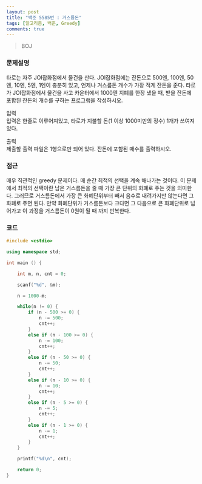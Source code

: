 ```yaml
---
layout: post
title: "백준 5585번 : 거스름돈"
tags: [알고리즘, 백준, Greedy]
comments: true
---
```


> BOJ  

### 문제설명
타로는 자주 JOI잡화점에서 물건을 산다. JOI잡화점에는 잔돈으로 500엔, 100엔, 50엔, 10엔, 5엔, 1엔이 충분히 있고, 언제나 거스름돈 개수가 가장 적게 잔돈을 준다. 타로가 JOI잡화점에서 물건을 사고 카운터에서 1000엔 지폐를 한장 냈을 때, 받을 잔돈에 포함된 잔돈의 개수를 구하는 프로그램을 작성하시오.  

입력  
입력은 한줄로 이루어져있고, 타로가 지불할 돈(1 이상 1000미만의 정수) 1개가 쓰여져있다.  

출력  
제출할 출력 파일은 1행으로만 되어 있다. 잔돈에 포함된 매수를 출력하시오.  

### 접근  
매우 직관적인 greedy 문제이다. 매 순간 최적의 선택을 계속 해나가는 것이다. 이 문제에서 최적의 선택이란 남은 거스름돈을 줄 때 가장 큰 단위의 화폐로 주는 것을 의미한다. 그러므로 거스름돈에서 가장 큰 화폐단위부터 빼서 음수로 내려가지만 않는다면 그 화폐로 주면 된다. 만약 화폐단위가 거스름돈보다 크다면 그 다음으로 큰 화폐단위로 넘어가고 이 과정을 거스름돈이 0원이 될 때 까지 반복한다.  

### 코드  
~~~c++
#include <cstdio>

using namespace std;

int main () {

    int m, n, cnt = 0;

    scanf("%d", &m);

    n = 1000-m;

    while(n != 0) {
        if (n - 500 >= 0) {
            n -= 500;
            cnt++;
        }
        else if (n - 100 >= 0) {
            n -= 100;
            cnt++;
        }
        else if (n - 50 >= 0) {
            n -= 50;
            cnt++;
        }
        else if (n - 10 >= 0) {
            n -= 10;
            cnt++;
        }
        else if (n - 5 >= 0) {
            n -= 5;
            cnt++;
        }
        else if (n - 1 >= 0) {
            n -= 1;
            cnt++;
        }
    }

    printf("%d\n", cnt);

    return 0;
}
~~~

